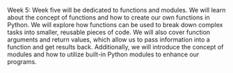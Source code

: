 Week 5:
Week five will be dedicated to functions and modules. We will learn about the concept of functions and how to create our own functions in Python. We will explore how functions can be used to break down complex tasks into smaller, reusable pieces of code. We will also cover function arguments and return values, which allow us to pass information into a function and get results back. Additionally, we will introduce the concept of modules and how to utilize built-in Python modules to enhance our programs.
